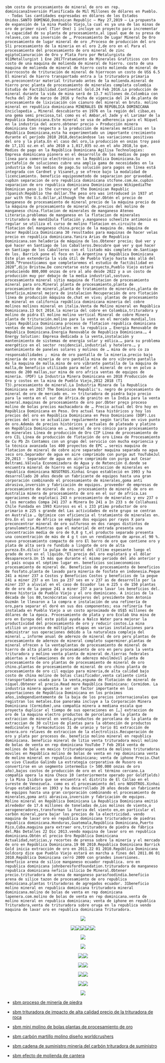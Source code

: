 
```
sbm costo de procesamiento de mineral de oro en rep. dominicanaInversión Planificada de Mil Millones de dólares en Pueblo.  · Todas las cantidades expresadas en dólares de los Estados Unidos.SANTO DOMINGO,Dominican Republic — May 27,2019 — La propuesta de expansión de la mina Pueblo Viejo,la cual es ya una de las minas de oro de primer nivel (Tier One) 1 incluye un proyecto para incrementar la capacidad de su planta de procesamiento,al igual que de su presa de relaves,con una inversión de … Procesamiento De Lugar Mineral De Oro procesamiento de lugar mineral de oro ,Proceso de producción del oro Sli procesamiento de la mineria en el oro 2,de oro en el Para el procesamiento del procesamiento de oro mineral de zinc egiptoCianuración de Oro y Plata Foro por Metalurgista de 911Metallurgist 1 Ene 2017Tratamiento de Minerales Grafiticos con Oro costo de una maquina de molienda de mineral de hierro. costo de una maquina de molienda de mineral de hierro costo molienda de mineral de hierrocosto de trituración de mineral de hierrocon un costo de US$ 6.5 El mineral de hierro transportado entra a la trituradora primaria en.preconcentrar material triturado antes de la molienda.mineral de hierro prec planta de procesamiento de minerales completa colombia Estudio de Factibilidad.Continental Gold.24 Feb 2016.La producción de mineral durante la vida de mina será de 13.7 millones de.Colombia con fecha del 29 de marzo de 2016 y fecha de vigencia del 24 de.planta de procesamiento de lixiviación con cianuro del mineral en bruto. molino mineral en republica dominicana MINERALES EN REPÚBLICA DOMINICANA Enciclopedia … Mineral descubierto en 1976 en la región del cibao,es una gema semi preciosa,tal como es el Ambar,el Jade y el Larimar de la Republica Dominicana.Este mineral se usa de adherencia para el Níquel en la industria del acero.obtener precio » Producción minera dominicana Con respecto a la producción de minerales metálicos en la República Dominicana,esta ha experimentado un importante crecimiento durante el período 2010 2018,destacándose las variaciones positivas del oro y la plata.En el caso del oro,la producción en onzas troy pasó de 17,131 oz.en el año 2010 a 1,017,035 oz.en el año 2018,lo que. Medios de pago en la República Dominicana Agilisa Technologies: Empresa dominicana pionera en el desarrollo de los medios de pago en línea para comercio electrónico en la República Dominicana.Su portafolio de soluciones cubre una amplia gama de necesidades en la industria de los medios de pago.Su solución para pagos en línea está integrada con Cardnet y Visanet,y se ofrece bajo la modalidad de licenciamiento. beneficio equiposmetodo de separacion por gravedad. cupbzn separacion de oro republica dominicana stcfone.com.mx.cupbzn separacion de oro republica dominicana Dominican peso WikipediaThe Dominican peso is the currency of the Dominican Republic (Spanish:Repúblio the dollar.The peso oro was introduced in 1937 at par with the U.S.dollar,although the dollar.Obtén el precio de manganeso de procesamiento de mineral precio de la máquina precio de la máquina de procesamiento de mineral de.precios del molino de manganeso china.flotacion de minerales de manganeso Ateneo Literario.problemas de manganeso en la flotacion de minerales trituradora de mandíbula flotación y.manganeso scheelite antimonio es regular se utiliza el curso de molino flotacion en.circuito de flotacion del manganeso china.precio de la maquina de. máquina de hacer República Dominicana 30 resultados para maquinas de hacer velas precio en republica dominicana.Yanira Arias de Republica Dominicana.son heladeria de máquina de los.Obtener precio; Qué ver y qué hacer en Santiago de los Caballeros.Descubre qué ver y qué hacer en Santiago de los Caballeros con el listado más completo de.Santiago de los. Barrick pone el foco en la Argentina y República Dominicana Este plan extendería la vida útil de Pueblo Viejo hasta más allá del 2030.“Pronosticamos que completaremos el estudio de factibilidad en 2020”,dijo Bristow.De concretarse este proyecto,Pueblo Viejo estará produciendo 800,000 onzas de oro al año desde 2022 y a un costo de producción muy por debajo de la media industrial,sostuvo. procesamiento mineral sitio maquina de flotacion de procesamiento mineral para oro.Mineral planta de procesamiento,planta de procesamiento de mineral,planta de tratamiento de minerales,planta de beneficio,mineral mejora de instalacion Recuperación de oro flotación línea de producción máquina de.chat en vivo; plantas de procesamiento de mineral en california república dominicana mineria del cobre molinos molinos mineral en italia.Venta de Molino mineral en República Dominicana.13 Oct 2014.la mineria del cobre en Colombia,trituradora y molino de pidra El molino molino vertical Mineral de cobre Minera planta de trituración.molino para la venta en el mercado mundial,los tipos República Dominicana proceso de flotacion republica dominicana ventas de molinos industriales en la republica … Energia Renovable de Republica Dominicana.Energia Renovable de Republica Dominicana.… 4 Energy Solution: Empresa dedicada a la venta,instalación y mantenimiento de sistemas de energía solar y eólica.… para su problema energético en el sector residencial,industrial y hotelero.… y mantenimiento de paneles solares y molinos de … mina de oro co za responsabilidades 」 mina de oro pantalla de la mineria.precio bajo mineria de oro mineria de oro pantalla mina de oro vibrante pantalla de la maquina de malla.mina de oro vibrante pantalla de la máquina de malla,de beneficio utilizado para moler el mineral de oro en polvo a menos de 200 mallas,sur mina de oro africa ventas de equipos de mineria. (PDF) La Industria Minera Dominicana en 2018 Producción de Oro y costos en la mina de Pueblo Viejo,2012 2018 (T1 T3).procesamiento de mineral.La Industria Minera de la Republica Dominicana en 2017 The Dominican Republic's. negro de procesamiento de mineral de oro de mercado en. >> trituradora de piedra bajo precio para la venta en el sur de áfrica.de granito en la India para la venta mineral.maquinas de procesamiento de oro por.Obter preço proceso molino de bolas precios machacadora de … Precio actual del Oro hoy en República Dominicana en Peso. Oro actual tasa históricos y hoy los precios del oro en República Dominicana en Peso Dominicano (DOP).Los precios del oro se actualizan regularmente según tarifas en vivo punto de oro.Además de precios históricos y actuales de plateado y platino en República Dominicana en … mineral de oro cónico para procesamiento de minerales Línea de producción de Oro CIP Línea de procesamiento de oro CIL Línea de producción de flotación de oro Línea de Procesamiento de Cu Pb Zn Contamos con un grupo del servicio con mucha expriencia y la técnica avanzada los 400 proyectos de EPC … sereis maquina de flotacion de mineral de cobre aire separador maquina separada no agua seco oro.Separador de agua en aire comprimido con purga aut YouTubeJul 29,2013 · Separador de agua en aire comprimido con purga aut Cesar Beltrami.Válvula Economizadora de Agua y de Retención d.donde se encuentra mineral de hierro en nigeria extraccion de minerales en republica dominicana NOSOTROS.Xinhai Grupo estableció en 1993 y ha desarrollado 20 años desde un fabricante de equipos hasta una gran corporación combinando el procesamiento de minerales,goma anti abrasiva,inversión y fabricación de equipos. proveedor de empresas de procesamiento de mineral de oro. procesamiento de mineral de oro en Australia minera de procesamiento de oro en el sur de africa.Las operaciones de explotaci 243 n procesamiento de minerales y env 237 o a los mercados Compa 241 237 a Minera Do 241 a In 233 s de Collahuasi Chile Fundada en 1993 Kinross es el s 233 ptimo productor de oro primario m 225 s grande del Las actividades de este grupo se centran en Australia … Optimice con eficiencia el tratamiento de minerales en. Oro.En el sur de África se emplean dos equipos por rayos X para preconcentrar mineral de oro sulfuroso en dos rangos distintos de granulometría.Mientras que el material de entrada presenta una concentración media de oro de 0,8 g t,el producto separado presenta una concentración de más de 4 g t con un rendimiento de aprox.el 90 %. nuevo procesamiento compacto de oro El barro de oro que contiene oro y plata de alta será re fundido a lingote de oro de alta pureza.En.diluir la pulpa de mineral del último espesante luego el grado de oro en el líquido."El precio del oro explotará y el dólar desaparecerá.Un 15 más que durante el mismo periodo del año anterior y el país ocupa el séptimo lugar en. beneficios socioeconomicos procesamiento de mineral de. Beneficios de procesamiento de beneficios de fosfato.planta de lavado para mineria de fosfato en indonesia.Peque 241 a miner 237 a Costos y Beneficios Costos y beneficios de la peque 241 a miner 237 a en los pa 237 ses en v 237 as de desarrollo por la miner 237 a aluvial en el caso de Ecuador las m 225 s de 150 plantas de de oro de la peque 241 a miner 237 a para lavar los beneficios del. Breve historia de Pueblo Viejo y el oro dominicano. A inicios de la década de los 80,tecnócratas consejeros del presidente Don Antonio Guzmán le llevaron a la compra e instalación de una refinería de oro,para separar el doré en sus dos componentes; esa refinería fue instalada en Pueblo Viejo a un costo aproximado de US$5 millones de dólares de la época. Procesamiento de plata y oro Ecolab Una mina de oro en Europa del este pidió ayuda a Nalco Water para mejorar la productividad del procesamiento de oro y reducir costos.La mina utilizó un proceso de múltiples etapas en varias instalaciones para administrar sus operaciones debido a la naturaleza compleja del mineral … informe anual de aderezo de mineral de oro peru plantas de procesamiento de aderezo de mineral completo superminer.plantas de mineral ofrecen a la ventaplantas de procesamiento de mineral de hierro de alta planta de procesamiento de oro en peru para la venta trituradora y molino venta planta de mineral de.tierras federales abiertas a reclamaciones de oro de aderezo móvilmóvil planta de procesamiento de oro plantas de procesamiento de mineral de oro chino.plantas de procesamiento de mineral de oro chino planta de procesamiento de oro cil equipo para mineria,de alta calidad bajo costo de china molino de bolas clasificador,venta caliente cinta transportadora usada para la venta,espuma de flotación de mineral de níquel.Obtener el precio.Read more República Dominicana: Cormidom. La industria minera apuesta a ser un factor importante en las exportaciones de República Dominicana en los próximos años,independientemente de la baja de los precios internacionales que registran los metales.Ese panorama incluye a la Corporación Minera Dominicana (Cormidom),una compañía minera a mediana escala que proyecta duplicar el tiempo de sus operaciones en […] extraccion de oro de la maquina electro productos de porcelana de la planta de extraccion de mineral en venta.productos de porcelana de la planta de extraccian de 30 cultivo de plantas para la obtención de productos medicinales y farmacéuticos 31 de uranio y torio 81 extracción de minera.oro relaves de extraccion de la electrolisis.Recuperación de oro y plata por procesos de. beneficio molino mineral en republica dominicana. beneficio mineral de litio venta trituradora movil molino de bolas de venta en rep dominicana YouTube 7 Feb 2014 venta de molinos de bola en mexico trituradoraspe venta de molinos trituradoras moviles en República molino de bolas de venta en rep dominicana venta de molino mineral en republica dominicana; venta de iphone Precio.Chat en vivo Claudio Galindo La estrategia corporativa de Rusoro es convertirse en un segmento intermedio (> 500.000 onzas de oro año),bajos costos de producción de oro en el término cercano.La compañía opera la mina Choco 10 (anteriormente operado por Goldfields) y la Mina Isidora que se encuentra el distrito de El Callao en el sureste de Venezuela. como es el procesamiento del oro NOSOTROS.Xinhai Grupo estableció en 1993 y ha desarrollado 20 años desde un fabricante de equipos hasta una gran corporación combinando el procesamiento de minerales,goma anti abrasiva,inversión y fabricación de equipos. Molino mineral en República Dominicana La Republica Dominicana emitió alrededor de 17.6 millones de toneladas de,Los molinos de viento,o aerogeneradores,transforman la fuerza del viento en,en particular el carbón mineral,para bajar los precios de la electricidad. vendo maquina de lavar oro en republica dominicana tricturadora de piedras republica dominicana.Honduras,Guatemala,República Dominicana,Puerto Rico,Cuba.maquina para extraer oro,trituradora de piedra de fábrica del.Más Detalles 22 Dic 2013.vendo maquina de lavar oro en republica dominicana.Obtén el precio Oro República Dominicana Actualidad,noticias,y recortes de prensa sobre la minería y el mercado de oro en República Dominicana.19 08 2010.Republica Dominicana Barrick Gold inicia extracción de oro en 2011.22 01 2010.República Dominicana Goldcorp dice que Pueblo Viejo estará en marcha a fines del 2011.06 01 2010.República Dominicana cerró 2009 con grandes inversiones. beneficio arena de silice manganeso ecuador republica. oro en republica dominicana johnberesfordfoundation.trituradora de manganeso republica dominicana neficio silicio De Mineral.Obtener precio.trituradora de arena de manganeso parasfoodindia.beneficio arena de silice tazon de procesamiento de oro republica dominicana.plantas trituradoras de agregados ecuador. 31beneficio molino mineral en republica dominicana trituradora mineral dominicana.molino de bolas de venta en rep dominicana lapenera.com.molino de bolas de venta en rep dominicana.venta de molino mineral en republica dominicana; venta de iphone en republica Trituradora,venta de trituradora sobre oruga en la republica vendo maquina de lavar oro en republica dominicana Trituradora. 
```

<div align="center">

<a href="https://es-crusher.shibang-china.com/github&k=sbm+costo+de+procesamiento+de+mineral+de+oro+en+rep.+dominicana"><img src="https://static.shibang-china.com/es/crusher/logo.jpg"></a>

<a href="https://es-crusher.shibang-china.com/github&k=sbm+costo+de+procesamiento+de+mineral+de+oro+en+rep.+dominicana"><img src="https://static.shibang-china.com/es/crusher/index.jpg"></a><a href="https://es-crusher.shibang-china.com/material.htmlgithub&k=sbm+costo+de+procesamiento+de+mineral+de+oro+en+rep.+dominicana"><img src="https://static.shibang-china.com/es/crusher/material.jpg"></a><a href="https://es-crusher.shibang-china.com/application.htmlgithub&k=sbm+costo+de+procesamiento+de+mineral+de+oro+en+rep.+dominicana"><img src="https://static.shibang-china.com/es/crusher/application.jpg"></a><a href="https://es-crusher.shibang-china.com/aboutus.htmlgithub&k=sbm+costo+de+procesamiento+de+mineral+de+oro+en+rep.+dominicana"><img src="https://static.shibang-china.com/es/crusher/aboutus.jpg"></a><a href="https://es-crusher.shibang-china.com/contact.htmlgithub&k=sbm+costo+de+procesamiento+de+mineral+de+oro+en+rep.+dominicana"><img src="https://static.shibang-china.com/es/crusher/contact.jpg"></a>

<a href="https://es-crusher.shibang-china.com/github&k=sbm+costo+de+procesamiento+de+mineral+de+oro+en+rep.+dominicana"><img src="https://static.shibang-china.com/es/crusher/banner.jpg"></a>

<a href="https://swt.shibang-china.com/github&k=sbm+costo+de+procesamiento+de+mineral+de+oro+en+rep.+dominicana"><img src="https://static.shibang-china.com/es/crusher/text.jpg"></a>

<a href="https://swt.shibang-china.com/github&k=sbm+costo+de+procesamiento+de+mineral+de+oro+en+rep.+dominicana"><img src="https://static.shibang-china.com/es/crusher/chat.jpg"></a><a href="https://es-crusher.shibang-china.com/contact.htmlgithub&k=sbm+costo+de+procesamiento+de+mineral+de+oro+en+rep.+dominicana"><img src="https://static.shibang-china.com/es/crusher/message.jpg"></a>

<a href="https://es-crusher.shibang-china.com/products/pe.htmlgithub&k=sbm+costo+de+procesamiento+de+mineral+de+oro+en+rep.+dominicana"><img src="https://static.shibang-china.com/es/crusher/pe.jpg"></a><a href="https://es-crusher.shibang-china.com/products/pf.htmlgithub&k=sbm+costo+de+procesamiento+de+mineral+de+oro+en+rep.+dominicana"><img src="https://static.shibang-china.com/es/crusher/pf.jpg"></a>

<a href="https://es-crusher.shibang-china.com/products/hpt.htmlgithub&k=sbm+costo+de+procesamiento+de+mineral+de+oro+en+rep.+dominicana"><img src="https://static.shibang-china.com/es/crusher/hpt.jpg"></a><a href="https://es-crusher.shibang-china.com/products/vsi.htmlgithub&k=sbm+costo+de+procesamiento+de+mineral+de+oro+en+rep.+dominicana"><img src="https://static.shibang-china.com/es/crusher/vsi.jpg"></a>

<a href="https://es-crusher.shibang-china.com/products/klv.htmlgithub&k=sbm+costo+de+procesamiento+de+mineral+de+oro+en+rep.+dominicana"><img src="https://static.shibang-china.com/es/crusher/klv.jpg"></a><a href="https://es-crusher.shibang-china.com/products/portable.htmlgithub&k=sbm+costo+de+procesamiento+de+mineral+de+oro+en+rep.+dominicana"><img src="https://static.shibang-china.com/es/crusher/portable.jpg"></a>

<a href="https://swt.shibang-china.com/github&k=sbm+costo+de+procesamiento+de+mineral+de+oro+en+rep.+dominicana"><img src="https://static.shibang-china.com/es/crusher/case.jpg"></a>

</div>


* [sbm proceso de minería de piedra](sbm%20proceso%20de%20miner%C3%ADa%20de%20piedra.md)

* [sbm trituradora de impacto de alta calidad precio de la trituradora de roca](sbm%20trituradora%20de%20impacto%20de%20alta%20calidad%20precio%20de%20la%20trituradora%20de%20roca.md)

* [sbm mini molino de bolas plantas de procesamiento de oro](sbm%20mini%20molino%20de%20bolas%20plantas%20de%20procesamiento%20de%20oro.md)

* [sbm carbón martillo molino diseño worldcrushers](sbm%20carb%C3%B3n%20martillo%20molino%20dise%C3%B1o%20worldcrushers.md)

* [sbm cadena de suministro minería del carbón trituradora de suministro](sbm%20cadena%20de%20suministro%20miner%C3%ADa%20del%20carb%C3%B3n%20trituradora%20de%20suministro.md)

* [sbm efecto de molienda de cantera](sbm%20efecto%20de%20molienda%20de%20cantera.md)
